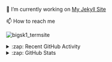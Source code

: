 

🔭 I’m currently working on [My Jekyll Site](https://github.com/bigsk1/bigsk1.github.io)

📫 How to reach me

![bigsk1_termsite](https://github.com/user-attachments/assets/01e96b48-ef38-45be-aa55-06eb7ec4cdbf)



<details>
  <summary>:zap: Recent GitHub Activity</summary>
  
  <!--START_SECTION:activity-->
1. 🔒 Closed issue [#22](https://github.com/bigsk1/voice-chat-ai/issues/22) in [bigsk1/voice-chat-ai](https://github.com/bigsk1/voice-chat-ai)
2. ❌ Closed PR [#23](https://github.com/bigsk1/voice-chat-ai/pull/23) in [bigsk1/voice-chat-ai](https://github.com/bigsk1/voice-chat-ai)
3. 🗣 Commented on [#1](https://github.com/bigsk1/x-terminal/issues/1#issuecomment-2907634524) in [bigsk1/x-terminal](https://github.com/bigsk1/x-terminal)
4. 🗣 Commented on [#22](https://github.com/bigsk1/voice-chat-ai/issues/22#issuecomment-2892460693) in [bigsk1/voice-chat-ai](https://github.com/bigsk1/voice-chat-ai)
5. 🗣 Commented on [#21](https://github.com/bigsk1/voice-chat-ai/issues/21#issuecomment-2864366668) in [bigsk1/voice-chat-ai](https://github.com/bigsk1/voice-chat-ai)
6. 🗣 Commented on [#1497](https://github.com/cotes2020/jekyll-theme-chirpy/issues/1497#issuecomment-1901283978) in [cotes2020/jekyll-theme-chirpy](https://github.com/cotes2020/jekyll-theme-chirpy)
7. 🗣 Commented on [#1497](https://github.com/cotes2020/jekyll-theme-chirpy/issues/1497#issuecomment-1901185875) in [cotes2020/jekyll-theme-chirpy](https://github.com/cotes2020/jekyll-theme-chirpy)
8. 🗣 Commented on [#1497](https://github.com/cotes2020/jekyll-theme-chirpy/issues/1497#issuecomment-1901178957) in [cotes2020/jekyll-theme-chirpy](https://github.com/cotes2020/jekyll-theme-chirpy)
9. 🗣 Commented on [#1497](https://github.com/cotes2020/jekyll-theme-chirpy/issues/1497#issuecomment-1901167459) in [cotes2020/jekyll-theme-chirpy](https://github.com/cotes2020/jekyll-theme-chirpy)
10. ❌ Closed PR [#5](https://github.com/bigsk1/TermSite/pull/5) in [bigsk1/TermSite](https://github.com/bigsk1/TermSite)
  <!--END_SECTION:activity-->
</details>


<details>
  <summary>:zap: GitHub Stats</summary>

  <img align="left" alt="bigsk1's GitHub Stats" src="https://github-readme-stats.vercel.app/api?username=bigsk1&show_icons=true&hide_border=false&title_color=ff652f&icon_color=FFE400&bg_color=09131B&text_color=ffffff&border_color=0c1a25" />


</details>



